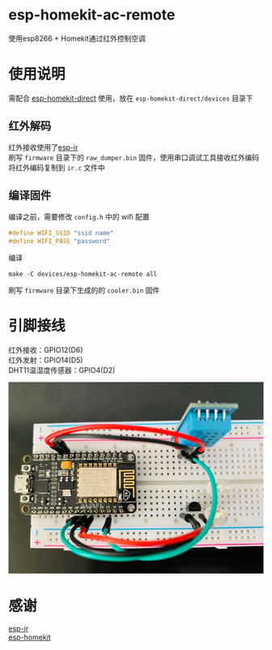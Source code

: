 # esp-homekit-ac-remote
使用esp8266 + Homekit通过红外控制空调<br>

# 使用说明
需配合 [esp-homekit-direct](https://github.com/LeeLulin/esp-homekit-direct) 使用，放在 `esp-homekit-direct/devices` 目录下<br>
## 红外解码
红外接收使用了[esp-ir](https://github.com/maximkulkin/esp-ir)<br>
刷写 `firmware` 目录下的 `raw_dumper.bin` 固件，使用串口调试工具接收红外编码<br>
将红外编码复制到 `ir.c` 文件中

## 编译固件
编译之前，需要修改 `config.h` 中的 wifi 配置
```c
#define WIFI_SSID "ssid name"
#define WIFI_PASS "password"
```
编译
```
make -C devices/esp-homekit-ac-remote all
```
刷写 `firmware` 目录下生成的的 `cooler.bin` 固件
# 引脚接线
红外接收：GPIO12(D6)<br>
红外发射：GPIO14(D5)<br>
DHT11温湿度传感器：GPIO4(D2)<br>

![circuit](pic/circuit.jpg)

# 感谢
[esp-ir](https://github.com/maximkulkin/esp-ir)<br>
[esp-homekit](https://github.com/maximkulkin/esp-homekit)<br>